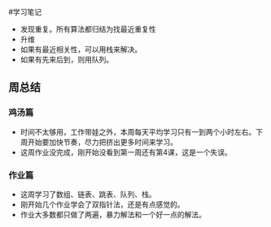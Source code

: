 #学习笔记
- 发现重复。所有算法都归结为找最近重复性
- 升维
- 如果有最近相关性，可以用栈来解决。
- 如果有先来后到，则用队列。

## 周总结
### 鸡汤篇
- 时间不太够用，工作带娃之外，本周每天平均学习只有一到两个小时左右。下周开始要加快节奏，尽力把挤出更多时间来学习。
- 这周作业没完成，刚开始没看到第一周还有第4课，这是一个失误。
### 作业篇
- 这周学习了数组、链表、跳表、队列、栈。
- 刚开始几个作业学会了双指针法，还是有点感觉的。
- 作业大多数都只做了两遍，暴力解法和一个好一点的解法。
